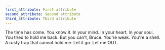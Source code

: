 ```yaml
---
first_attribute: First attribute
second_attribute: Second attribute
third_attribute: Third attribute
---
```

The time has come. You know it. In your mind. In your heart. In your soul. You tried to hold me back. But you can't,
Bruce. You're weak. You're a shell. A rusty trap that cannot hold me. Let it go. Let me OUT.